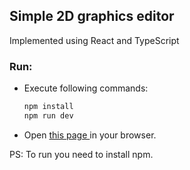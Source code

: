 ## Simple 2D graphics editor
Implemented using React and TypeScript

### Run: 
  - Execute following commands:
    ```bash
    npm install
    npm run dev
    ```
  - Open [ this page ](http://localhost:5173/) in your browser.


PS: To run you need to install npm.




